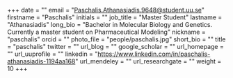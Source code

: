 +++
date = ""
email = "Paschalis.Athanasiadis.9648@student.uu.se"
firstname = "Paschalis"
initials = ""
job_title = "Master Student"
lastname = "Athanasiadis"
long_bio = "Bachelor in Molecular Biology and Genetics. Currently a master student on Pharmaceutical Modeling"
nickname = "paschalis"
orcid = ""
photo_file = "people/paschalis.jpg"
short_bio = ""
title = "paschalis"
twitter = ""
url_blog = ""
google_scholar = ""
url_homepage = ""
url_uuprofile = ""
linkedin = "https://www.linkedin.com/in/paschalis-athanasiadis-1194aa168"
url_mendeley = ""
url_researchgate = ""
weight = 10
+++

